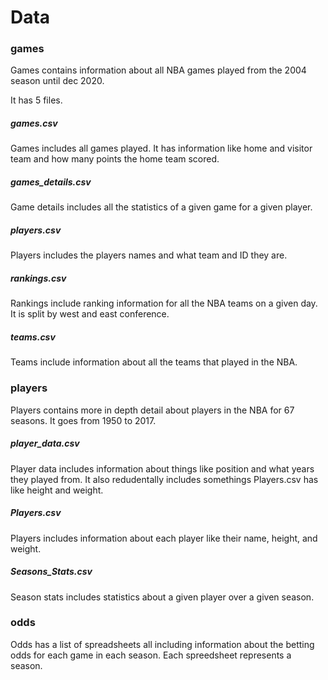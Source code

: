 # Data

### games

Games contains information about all NBA games played from the 2004 season until dec 2020.

It has 5 files.

##### games.csv

Games includes all games played. It has information like home and visitor team and how many points the home team scored.

##### games_details.csv

Game details includes all the statistics of a given game for a given player.

##### players.csv

Players includes the players names and what team and ID they are.

##### rankings.csv

Rankings include ranking information for all the NBA teams on a given day. It is split by west and east conference.

##### teams.csv

Teams include information about all the teams that played in the NBA.

### players

Players contains more in depth detail about players in the NBA for 67 seasons. It goes from 1950 to 2017.

##### player_data.csv

Player data includes information about things like position and what years they played from. It also redudentally includes somethings Players.csv has like height and weight.

##### Players.csv

Players includes information about each player like their name, height, and weight.

##### Seasons_Stats.csv

Season stats includes statistics about a given player over a given season. 

### odds

Odds has a list of spreadsheets all including information about the betting odds for each game in each season. Each spreedsheet represents a season.